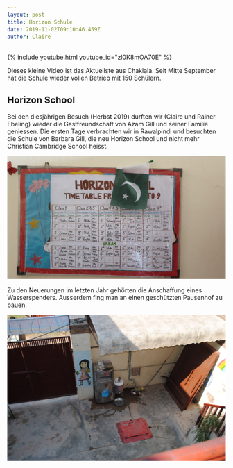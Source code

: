 ```yaml
---
layout: post
title: Horizon Schule
date: 2019-11-02T09:10:46.459Z
author: Claire
---
```

{% include youtube.html youtube_id="zl0K8mOA70E" %}

Dieses kleine Video ist das Aktuellste aus Chaklala. Seit Mitte September hat die Schule wieder vollen Betrieb mit 150 Schülern.

## Horizon School

Bei den diesjährigen Besuch (Herbst 2019) durften wir (Claire und Rainer Ebeling) wieder die Gastfreundschaft von Azam Gill und seiner Familie geniessen. Die ersten Tage verbrachten wir in Rawalpindi und besuchten die Schule von Barbara Gill, die neu Horizon School und nicht mehr Christian Cambridge School heisst.

![](/assets/uploads/20191028_1059221333977300717715738.jpg)

Zu den Neuerungen im letzten Jahr gehörten die Anschaffung eines Wasserspenders. Ausserdem fing man an einen geschützten Pausenhof zu bauen.

![](/assets/uploads/dsc_02626670521544568959879.jpg)